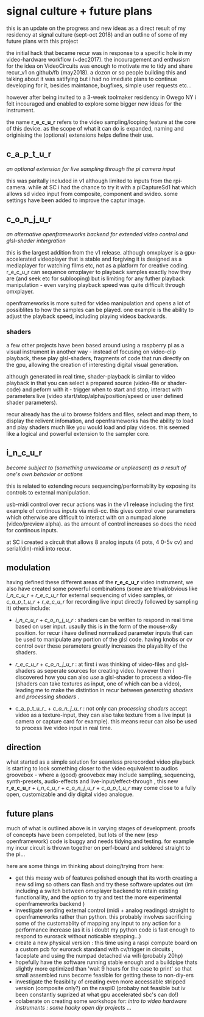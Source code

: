 
# signal culture + future plans

this is an update on the progress and new ideas as a direct result of my residency at signal culture (sept-oct 2018) and an outline of some of my future plans with this project

the initial hack that became recur was in response to a specific hole in my video-hardware workflow (~dec2017). the incouragement and enthusism for the idea on VideoCircuits was enough to motivate me to tidy and share recur_v1 on github/fb (may2018). a dozon or so people building this and talking about it was satifying but i had no imediate plans to continue developing for it, besides maintance, bugfixes, simple user requests etc...

however after being invited to a 3-week toolmaker residency in Owego NY i felt incouraged and enabled to explore some bigger new ideas for the instrument.

the name __r_e_c_u_r__ refers to the video sampling/looping feature at the core of this device. as the scope of what it can do is expanded, naming and originising the (optional) extensions helps define their use.

## c_a_p_t_u_r

_an optional extension for live sampling through the pi camera input_

this was paritally included in v1 although limited to inputs from the rpi-camera. while at SC i had the chance to try it with a piCaptureSd1 hat which allows sd video input from composite, component and svideo. some settings have been added to improve the captur image.

## c_o_n_j_u_r

_an alternative openframeworks backend for extended video control and glsl-shader intergration_

this is the largest addition from the v1 release. although omxplayer is a gpu-accelerated videoplayer that is stable and forgiving it is designed as a mediaplayer for watching films etc, not as a platform for creative coding. r_e_c_u_r can sequence omxplayer to playback samples exactly how they are (and seek etc for sublooping) but is limiting for any futher playback manipulation - even varying playback speed was quite difficult through omxplayer.

openframeworks is more suited for video manipulation and opens a lot of possiblites to how the samples can be played. one example is the ability to adjust the playback speed, including playing videos backwards.

### shaders

a few other projects have been based around using a raspberry pi as a visual instrument in another way - instead of focusing on video-clip playback, these play glsl-shaders, fragments of code that run directly on the gpu, allowing the creation of interesting digital visual generation.

although generated in real time, shader-playback is similar to video playback in that you can select a prepared source (video-file or shader-code) and peform with it - trigger when to start and stop, interact with parameters live (video start/stop/alpha/position/speed or user defined shader parameters).

recur already has the ui to browse folders and files, select and map them, to display the relivent infomation, and openframeworks has the ability to load and play shaders much like you would load and play videos. this seemed like a logical and powerful extension to the sampler core.

## i_n_c_u_r

_become subject to (something unwelcome or unpleasant) as a result of one's own behavior or actions_

this is related to extending recurs sequencing/performablity by exposing its controls to external manipulation.

usb-midi control over recur actions was in the v1 release including the first example of continous inputs via midi-cc. this gives control over parameters which otherwise are difficult to interact with on a numpad alone (video/preview alpha). as the amount of control increases so does the need for continous inputs.

at SC i created a circuit that allows 8 analog inputs (4 pots, 4 0-5v cv) and serial(din)-midi into recur.

## modulation

having defined these different areas of the __r_e_c_u_r__ video instrument, we also have created some powerful combinations (some are trival/obvious like _i_n_c_u_r_ + _r_e_c_u_r_ for external sequencing of video samples, or _c_a_p_t_u_r_ + _r_e_c_u_r_ for recording live input directly followed by sampling it) others include:

- _i_n_c_u_r_ + _c_o_n_j_u_r_ : shaders can be written to respond in real time based on user input. usaully this is in the form of the mouse-x&y position. for recur i have defined normalized parameter inputs that can be used to manipulate any portion of the glsl code. having knobs or cv control over these parameters greatly increases the playablity of the shaders.

- _r_e_c_u_r_ + _c_o_n_j_u_r_ : at first i was thinking of video-files and glsl-shaders as seperate sources for creating video. however then i discovered how you can also _use_ a glsl-shader to process a video-file (shaders can take textures as input, one of which can be a video), leading me to make the distintion in recur between _generating shaders_ and _processing shaders_ .

- c_a_p_t_u_r_ + _c_o_n_j_u_r_ : not only can _processing shaders_ accept video as a texture-input, they can also take texture from a live input (a camera or capture card for example). this means recur can also be used to process live video input in real time.

## direction

what started as a simple solution for seamless prerecorded video playback is starting to look something closer to the video equivalent to audios groovebox - where a (good) groovebox may include sampling, sequencing, synth-presets, audio-effects and live-input/effect-through , this new __r_e_c_u_r__ + _i_n_c_u_r_ + _c_o_n_j_u_r_ + _c_a_p_t_u_r_ may come close to a fully open, customizable and diy digital video analogue.

## future plans

much of what is outlined above is in varying stages of development. proofs of concepts have been compeleted, but lots of the new (esp openframework) code is buggy and needs tidying and testing. for example my incur circuit is thrown together on perf-board and soldered straight to the pi...

here are some things im thinking about doing/trying from here:

- get this messy web of features polished enough that its worth creating a new sd img so others can flash and try these software updates out (im including a switch between omxplayer backend to retain existing functionallity, and the option to try and test the more experimental openframeworks backend )
- investigate sending external control (midi + analog readings) straight to openframeworks rather than python. this probably involves sacrificing some of the customablity of mapping any input to any action for a performance increase (as it is i doubt my python code is fast enough to respond to eurorack without noticable stepping...)
- create a new physical version : this time using a raspi compute board on a custom pcb for eurorack standand with cv/trigger in circuits , faceplate and using the numpad detached via wifi (probably 20hp)
- hopefully have the software running stable enough and a buildpipe thats slightly more optimized than 'wait 9 hours for the case to print' so that small assembled runs become feasible for getting these to non-diy-ers
- investigate the feasiblity of creating even more accessable stripped version (composite only?) on the raspi0 (probaby not feasible but iv been constantly suprized at what gpu accelerated sbc's can do!)
- colaberate on creating some workshops for: _intro to video hardware instruments : some hacky open diy projects_ ...

